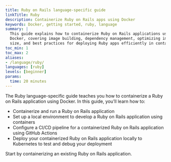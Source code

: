```yaml
---
title: Ruby on Rails language-specific guide
linkTitle: Ruby
description: Containerize Ruby on Rails apps using Docker
keywords: Docker, getting started, ruby, language
summary: |
  This guide explains how to containerize Ruby on Rails applications using
  Docker, covering image building, dependency management, optimizing image
  size, and best practices for deploying Ruby apps efficiently in containers.
toc_min: 1
toc_max: 2
aliases:
- /language/ruby/
languages: [ruby]
levels: [beginner]
params:
  time: 20 minutes
---
```


The Ruby language-specific guide teaches you how to containerize a Ruby on Rails application using Docker. In this guide, you’ll learn how to:

* Containerize and run a Ruby on Rails application
* Set up a local environment to develop a Ruby on Rails application using containers
* Configure a CI/CD pipeline for a containerized Ruby on Rails application using GitHub Actions
* Deploy your containerized Ruby on Rails application locally to Kubernetes to test and debug your deployment

Start by containerizing an existing Ruby on Rails application.
